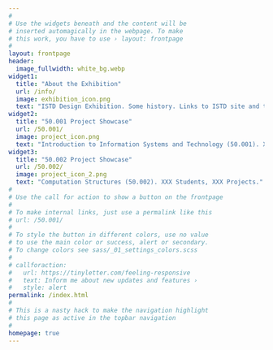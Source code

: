 ```yaml
---
#
# Use the widgets beneath and the content will be
# inserted automagically in the webpage. To make
# this work, you have to use › layout: frontpage
#
layout: frontpage
header:
  image_fullwidth: white_bg.webp
widget1:
  title: "About the Exhibition"
  url: /info/
  image: exhibition_icon.png
  text: "ISTD Design Exhibition. Some history. Links to ISTD site and the Faculty for the courses."
widget2:
  title: "50.001 Project Showcase"
  url: /50.001/
  image: project_icon.png
  text: "Introduction to Information Systems and Technology (50.001). XXX Students, XXX Projects."
widget3:
  title: "50.002 Project Showcase"
  url: /50.002/
  image: project_icon_2.png
  text: "Computation Structures (50.002). XXX Students, XXX Projects."
#
# Use the call for action to show a button on the frontpage
#
# To make internal links, just use a permalink like this
# url: /50.001/
#
# To style the button in different colors, use no value
# to use the main color or success, alert or secondary.
# To change colors see sass/_01_settings_colors.scss
#
# callforaction:
#   url: https://tinyletter.com/feeling-responsive
#   text: Inform me about new updates and features ›
#   style: alert
permalink: /index.html
#
# This is a nasty hack to make the navigation highlight
# this page as active in the topbar navigation
#
homepage: true
---
```


<!-- <div id="videoModal" class="reveal-modal large" data-reveal="">
  <div class="flex-video widescreen vimeo" style="display: block;">
    <iframe width="1280" height="720" src="https://www.youtube.com/embed/3b5zCFSmVvU" frameborder="0" allowfullscreen></iframe>
  </div>
  <a class="close-reveal-modal">&#215;</a>
</div> -->
